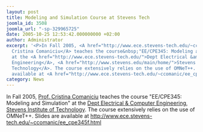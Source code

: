 ```yaml
---
layout: post
title: Modeling and Simulation Course at Stevens Tech
joomla_id: 3508
joomla_url: "-sp-329965725"
date: 2005-10-25 12:53:42.000000000 +02:00
author: Administrator
excerpt: '<P>In Fall 2005, <A href="http://www.ece.stevens-tech.edu/~ccomanic/">Prof.
  Cristina Comaniciu</A> teaches the course&nbsp;"EE/CPE345: Modeling and Simulation"
  at the <A href="http://www.ece.stevens-tech.edu/">Dept Electrical &amp; Computer
  Engineering</A>, <A href="http://www.stevens.edu/main/home/">Stevens Institute of
  Technology</A>. The course extensively relies on the use of OMNeT++. Slides are
  available at <A href="http://www.ece.stevens-tech.edu/~ccomanic/ee_cpe345f.html">http://www.ece.stevens-tech.edu/~ccomanic/ee_cpe345f.html</A></P>'
category: News
---
```

<P>In Fall 2005, <A href="http://www.ece.stevens-tech.edu/~ccomanic/">Prof. Cristina Comaniciu</A> teaches the course&nbsp;"EE/CPE345: Modeling and Simulation" at the <A href="http://www.ece.stevens-tech.edu/">Dept Electrical &amp; Computer Engineering</A>, <A href="http://www.stevens.edu/main/home/">Stevens Institute of Technology</A>. The course extensively relies on the use of OMNeT++. Slides are available at <A href="http://www.ece.stevens-tech.edu/~ccomanic/ee_cpe345f.html">http://www.ece.stevens-tech.edu/~ccomanic/ee_cpe345f.html</A></P>
